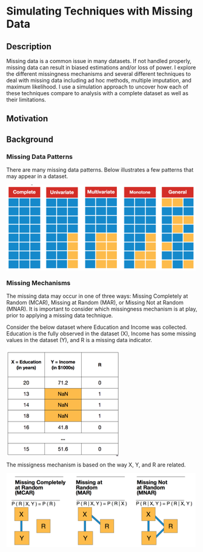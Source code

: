 # Simulating Techniques with Missing Data

## Description
Missing data is a common issue in many datasets. If not handled properly, missing data can result in biased estimations and/or loss of power. I explore the different missingness mechanisms and several different techniques to deal with missing data including ad hoc methods, multiple imputation, and maximum likelihood. I use a simulation approach to uncover how each of these techniques compare to analysis with a complete dataset as well as their limitations. 

## Motivation

## Background

### Missing Data Patterns
There are many missing data patterns.  Below illustrates a few patterns that may appear in a dataset.

<img align = "center" src="MDPattern.jpg" width = 500>

### Missing Mechanisms
The missing data may occur in one of three ways: Missing Completely at Random (MCAR), Missing at Random (MAR), or Missing Not at Random (MNAR).  It is important to consider which missingness mechanism is at play, prior to applying a missing data technique.

Consider the below dataset where Education and Income was collected.  Education is the fully observed in the dataset (X), Income has some missing values in the dataset (Y), and R is a missing data indicator.

<img align = "center" src="MMdata.jpg" width = 300>

The missigness mechanism is based on the way X, Y, and R are related.

<img align = "center" src="MM.jpg" width = 500>
